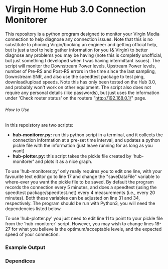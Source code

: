 # Virgin Home Hub 3.0 Connection Monitorer 

This repository is a python program designed to monitor your Virgin Media connection to help diagnose any connection issues. Note that this is no substitute to phoning Virgin/booking an engineer and getting official help, but is just a tool to help gather information for you (& Virgin) to better diagnose any problems you may be having (note this is completly unofficial, but just something I developed when I was having intermittant issues). The script will monitor the Downstream Power levels, Upstream Power levels, number of Pre-RS and Post-RS errors in the time since the last sampling, Downstream SNR, and also use the speedtest package to test ping, download/upload speeds. Note this has only been tested on the Hub 3.0, and probably won't work on other equipment. The script also does not require any personal details (like passwords), but just uses the information under 'Check router status' on the routers "http://192.168.0.1/" page.

###### How to Use

In this repoistory are two scripts:
- **hub-monitorer.py:** run this python script in a terminal, and it collects the connection information at a pre-set time interval, and updates a python pickle file with the information (just leave running for as long as you want)
- **hub-plotter.py:** this script takes the pickle file created by 'hub-monitorer' and plots it as a nice graph.

To use 'hub-monitorer.py' only really requires you to edit one line, with your favourite text editor go to line 17 and change the "saveDataFile" variable to where-ever you want the pickle file to be saved. By default the program records the connection every 5 minutes, and does a speedtest (using the speedtest package/speedtest.net) every 4 measurements (i.e., every 20 minutes). Both these variables can be adjusted on line 31 and 34, respectively. The program should be run with Python3, you will need the dependencies listed below.

To use 'hub-plotter.py' you just need to edit line 11 to point to your pickle file from the 'hub-monitorer' script. However, you may wish to change lines 18-27 for what you believe is the optimum/acceptable levels, and the expected speed of your connection.

### Example Output

### Dependices 

